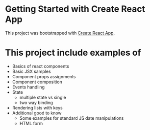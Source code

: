# Getting Started with Create React App

This project was bootstrapped with [Create React App](https://github.com/facebook/create-react-app).

# This project include examples of
- Basics of react components
- Basic JSX samples
- Component props assignments
- Component composition
- Events handling
- State
  - multiple state vs single
  - two way binding
- Rendering lists with keys
- Additional good to know
  - Some examples for standard JS date manipulations
  - HTML form
